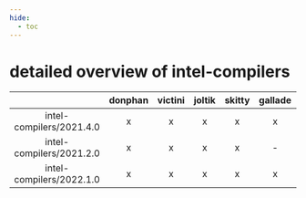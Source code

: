 ```yaml
---
hide:
  - toc
---
```


detailed overview of intel-compilers
====================================

| |donphan|victini|joltik|skitty|gallade|accelgor|swalot|doduo|
| :---: | :---: | :---: | :---: | :---: | :---: | :---: | :---: | :---: |
|intel-compilers/2021.4.0|x|x|x|x|x|x|x|x|
|intel-compilers/2021.2.0|x|x|x|x|-|-|x|x|
|intel-compilers/2022.1.0|x|x|x|x|x|x|x|x|
